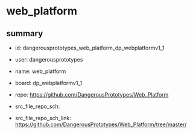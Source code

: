 # web_platform
 
## summary 
* id: dangerousprototypes_web_platform_dp_webplatformv1_1
* user: dangerousprototypes
* name: web_platform
* board: dp_webplatformv1_1
* repo: https://github.com/DangerousPrototypes/Web_Platform



* src_file_repo_sch: 
* src_file_repo_sch_link: https://github.com/DangerousPrototypes/Web_Platform/tree/master/




